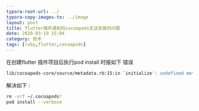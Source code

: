 ```yaml
---
typora-root-url: ../
typora-copy-images-to: ../image
layout: post
title: flutter插件遇到的cocoapods无法安装的问题
date: 2020-03-19 15:04
category: 技术
tags: [ruby,flutter,cocoapods]
---
```




在创建flutter 插件项目后执行pod install 时报如下 错误

```sh
lib/cocoapods-core/source/metadata.rb:15:in `initialize': undefined method `with_indifferent_access' for false:FalseClass
```

解决如下 :

```sh
rm -vrf ~/.cocoapods*
pod install --verbose
```

